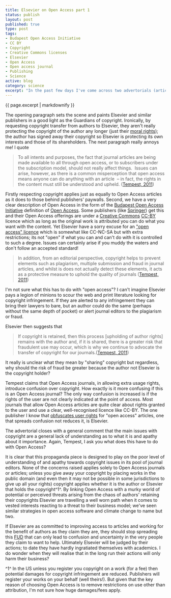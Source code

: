 ```yaml
--- 
title: Elsevier on Open Access part 1
status: publish
layout: post
published: true
type: post
tags: 
- Budapest Open Access Initiative
- CC BY
- Copyright
- Creative Commons licenses
- Elsevier
- Open Access
- Open access journal
- Publishing
- Science
active: blog
category: science
excerpt: "In the past few days I've come across two advertorials (articles or editorials if I'm being generous) from Elsevier in the context of newsletters sent to editors and authors. Here I consider the [one sent to editors](http://editorsupdate.elsevier.com/2012/03/copyright-in-an-open-access-world/) that Ross Mounce ([@rossmounce](https://twitter.com/#!/rmounce)) tweeted about earlier today."
---
```


{{ page.excerpt | markdownify  }}

The opening paragraph sets the scene and paints Elsevier and similar publishers in a good light as the Guardians of copyright. Ironically, by requesting copyright transfer from authors to Elsevier, they aren't really protecting the copyright of the author any longer (just their [moral rights](http://en.wikipedia.org/wiki/Moral_rights_%28copyright_law%29 "Moral rights (copyright law)")); the author has signed away their copyright so Elsevier is protecting its own interests and those of its shareholders. The next paragraph really annoys me! I quote

> To all intents and purposes, the fact that journal articles are being
> made available to all through open access, or to subscribers under the
> subscription model, should not really affect things.  Issues can
> arise, however, as there is a common misperception that open access
> means anyone can do anything with an article  – in fact, the rights in
> the content must still be understood and upheld. ([Tempest,
> 2011](http://editorsupdate.elsevier.com/2012/03/copyright-in-an-open-access-world/))

Firstly respecting copyright applies just as equally to Open Access articles as it does to those behind publishers' paywalls. Second, we have a very clear description of Open Access in the form of the [Budapest Open Access Initiative](http://www.soros.org/openaccess) definition of [Open Access](http://www.earlham.edu/~peters/fos/boaifaq.htm#openaccess). Some publishers (like [Springer](http://www.springer.com/open+access/open+choice?SGWID=0-40359-0-0-0)) get this and their Open Access offerings are under a [Creative Commons](http://creativecommons.org/) [CC-BY](http://creativecommons.org/licenses/by/3.0/) licence which as long as the original work is attributed you can do what you want with the content. Yet Elsevier have a sorry excuse for an ["open access" licence](http://www.elsevier.com/wps/find/authors.authors/sponsoredarticles_user) which is somewhat like CC-NC-SA but with extra restrictions; its not "open" if what you can and can't do with it is controlled to such a degree. Issues can certainly arise if you muddy the waters and don't follow an accepted standard!

> In addition, from an editorial perspective, copyright helps to prevent
> elements such as plagiarism, multiple submission and fraud in journal
> articles, and whilst is does not actually detect these elements, it
> acts as a protective measure to uphold the quality of
> journals ([Tempest,
> 2011](http://editorsupdate.elsevier.com/2012/03/copyright-in-an-open-access-world/))

I'm not sure what this has to do with "open access"? I can't imagine Elsevier pays a legion of minions to scour the web and print literature looking for copyright infringement. If they are alerted to any infringement they can bring their lawyers to bare, but an author could do the same (perhaps without the same depth of pocket) or alert journal editors to the plagiarism or fraud.

Elsevier then suggests that

> If copyright is retained, then this process [upholding of author
> rights] remains with the author and, if it is shared, there is a
> greater risk that fraudulent use may occur, which is why we continue
> to advocate the transfer of copyright for our journals.([Tempest,
> 2011](http://editorsupdate.elsevier.com/2012/03/copyright-in-an-open-access-world/))

It really is unclear what they mean by "sharing" copyright but regardless, why should the risk of fraud be greater because the author not Elsevier is the copyright holder?

Tempest claims that Open Access journals, in allowing extra usage rights, introduce confusion over copyright. How exactly is it more confusing if this is an Open Access journal? The only way confusion is increased is if the rights of the user are not clearly indicated at the point of access. Most journals that allow Open Access articles are quite clear about rights granted to the user and use a clear, well-recognised licence like CC-BY. The one publisher I know that [obfuscates user rights](http://svpow.com/2012/03/19/understand-elseviers-open-access-licence-part-4-who-owns-copyright/) for "open access" articles, one that spreads confusion not reduces it, is Elsevier.

The advertorial closes with a general comment that the main issues with copyright are a general lack of understanding as to what it is and apathy about it importance. Again, Tempest, I ask you what does this have to do with Open Access? 

It is clear that this propaganda piece is designed to play on the poor level of understanding of and apathy towards copyright issues in its pool of journal editors. None of the concerns raised applies solely to Open Access journals or articles; unless you give away your copyright by placing works in the public domain (and even then it may not be possible in some jurisdictions to give up all your rights) copyright applies whether it is the author or Elsevier that holds the copyright^1^. By linking Open Access with a murky world of potential or perceived threats arising from the chaos of authors' retaining their copyrights Elsevier are travelling a well worn path when it comes to vested interests reacting to a threat to their business model; we've seen similar strategies in open access software
and climate change to name but two.

If Elsevier are as committed to improving access to articles and working for the benefit of authors as they claim they are, they should stop spreading this [FUD](http://en.wikipedia.org/wiki/Fear,_uncertainty_and_doubt) that can only lead to confusion and uncertainty in the very people they claim to want to help. Ultimately Elsevier will be judged by their actions; to date they have hardly ingratiated themselves with academics. I do wonder when they will realise that in the long run their actions will only harm their business?

^1^ In the US unless you register you copyright on a work (for a fee) then potential damages for copyright infringement are reduced. Publishers will register your works on your behalf (well theirs!). But given that the key reason of choosing Open Access is to remove restrictions on use other than attribution, I'm not sure how huge damages/fees apply.

